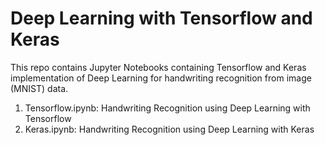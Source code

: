 # Deep Learning with Tensorflow and Keras

This repo contains Jupyter Notebooks containing Tensorflow and Keras implementation of Deep Learning for handwriting recognition from image (MNIST) data.

1) Tensorflow.ipynb: Handwriting Recognition using Deep Learning with Tensorflow
2) Keras.ipynb: Handwriting Recognition using Deep Learning with Keras
